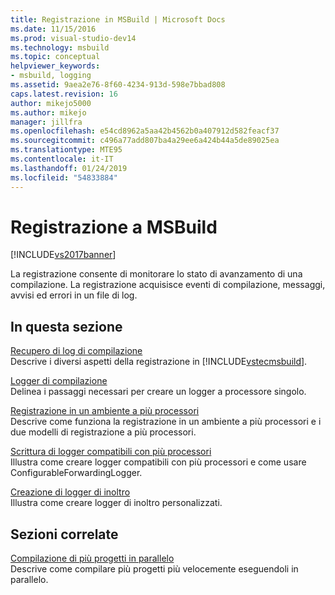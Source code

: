 ```yaml
---
title: Registrazione in MSBuild | Microsoft Docs
ms.date: 11/15/2016
ms.prod: visual-studio-dev14
ms.technology: msbuild
ms.topic: conceptual
helpviewer_keywords:
- msbuild, logging
ms.assetid: 9aea2e76-8f60-4234-913d-598e7bbad808
caps.latest.revision: 16
author: mikejo5000
ms.author: mikejo
manager: jillfra
ms.openlocfilehash: e54cd8962a5aa42b4562b0a407912d582feacf37
ms.sourcegitcommit: c496a77add807ba4a29ee6a424b44a5de89025ea
ms.translationtype: MTE95
ms.contentlocale: it-IT
ms.lasthandoff: 01/24/2019
ms.locfileid: "54833884"
---
```

# <a name="logging-in-msbuild"></a>Registrazione a MSBuild
[!INCLUDE[vs2017banner](../includes/vs2017banner.md)]

  
La registrazione consente di monitorare lo stato di avanzamento di una compilazione. La registrazione acquisisce eventi di compilazione, messaggi, avvisi ed errori in un file di log.  
  
## <a name="in-this-section"></a>In questa sezione  
 [Recupero di log di compilazione](../msbuild/obtaining-build-logs-with-msbuild.md)  
 Descrive i diversi aspetti della registrazione in [!INCLUDE[vstecmsbuild](../includes/vstecmsbuild-md.md)].  
  
 [Logger di compilazione](../msbuild/build-loggers.md)  
 Delinea i passaggi necessari per creare un logger a processore singolo.  
  
 [Registrazione in un ambiente a più processori](../msbuild/logging-in-a-multi-processor-environment.md)  
 Descrive come funziona la registrazione in un ambiente a più processori e i due modelli di registrazione a più processori.  
  
 [Scrittura di logger compatibili con più processori](../msbuild/writing-multi-processor-aware-loggers.md)  
 Illustra come creare logger compatibili con più processori e come usare ConfigurableForwardingLogger.  
  
 [Creazione di logger di inoltro](../msbuild/creating-forwarding-loggers.md)  
 Illustra come creare logger di inoltro personalizzati.  
  
## <a name="related-sections"></a>Sezioni correlate  
 [Compilazione di più progetti in parallelo](../msbuild/building-multiple-projects-in-parallel-with-msbuild.md)  
 Descrive come compilare più progetti più velocemente eseguendoli in parallelo.

